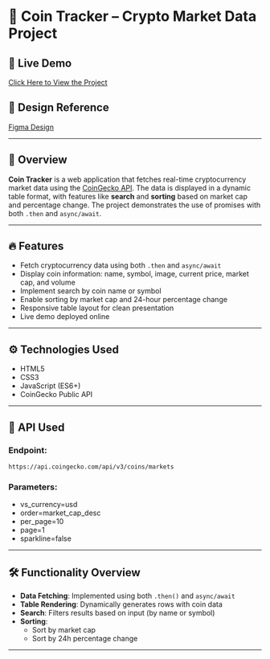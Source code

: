 # 🚀 Coin Tracker – Crypto Market Data Project

## 🔗 Live Demo
[Click Here to View the Project](https://stalwart-faun-6cfc72.netlify.app/)

## 🎨 Design Reference
[Figma Design](https://www.figma.com/file/KakMh6wbYt0kgeUpp6HoPZ/Untitled?node-id=0%3A1&t=MOtLKh9GMDGIKHJw-1)

---

## 📌 Overview

**Coin Tracker** is a web application that fetches real-time cryptocurrency market data using the [CoinGecko API](https://www.coingecko.com/en/api). The data is displayed in a dynamic table format, with features like **search** and **sorting** based on market cap and percentage change. The project demonstrates the use of promises with both `.then` and `async/await`.

---

## 🔥 Features

- Fetch cryptocurrency data using both `.then` and `async/await`
- Display coin information: name, symbol, image, current price, market cap, and volume
- Implement search by coin name or symbol
- Enable sorting by market cap and 24-hour percentage change
- Responsive table layout for clean presentation
- Live demo deployed online

---

## ⚙️ Technologies Used

- HTML5  
- CSS3  
- JavaScript (ES6+)  
- CoinGecko Public API

---

## 📡 API Used
### Endpoint:
`https://api.coingecko.com/api/v3/coins/markets`


### Parameters:
- vs_currency=usd
- order=market_cap_desc
- per_page=10
- page=1
- sparkline=false

---

## 🛠 Functionality Overview

- **Data Fetching**: Implemented using both `.then()` and `async/await`
- **Table Rendering**: Dynamically generates rows with coin data
- **Search**: Filters results based on input (by name or symbol)
- **Sorting**:
  - Sort by market cap
  - Sort by 24h percentage change

---


